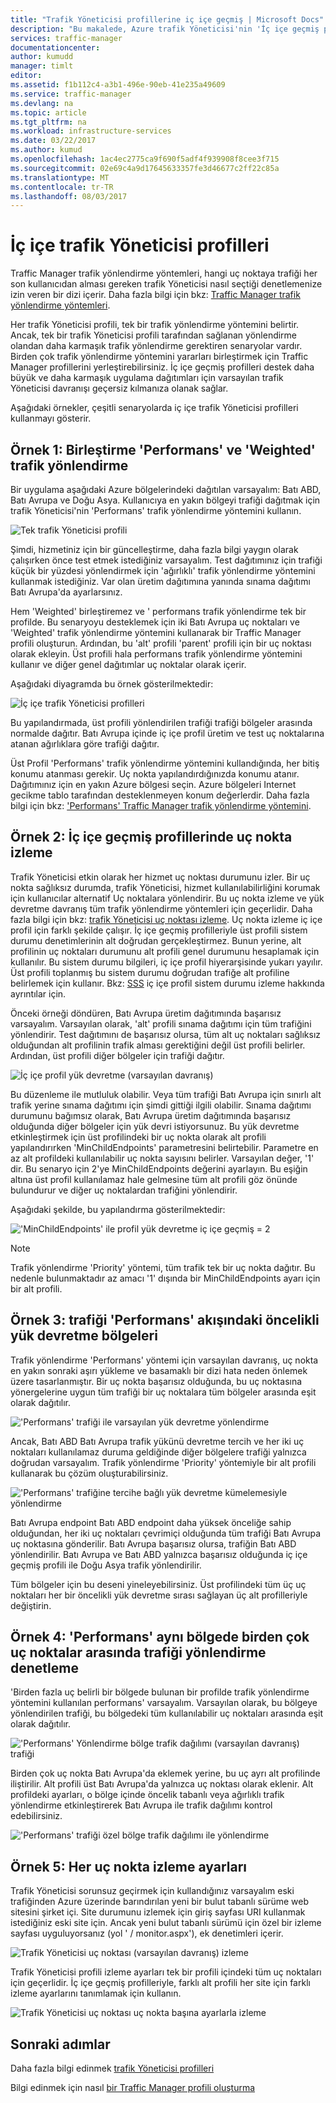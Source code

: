 ```yaml
---
title: "Trafik Yöneticisi profillerine iç içe geçmiş | Microsoft Docs"
description: "Bu makalede, Azure trafik Yöneticisi'nin 'İç içe geçmiş profiller' özelliği açıklanmaktadır."
services: traffic-manager
documentationcenter: 
author: kumudd
manager: timlt
editor: 
ms.assetid: f1b112c4-a3b1-496e-90eb-41e235a49609
ms.service: traffic-manager
ms.devlang: na
ms.topic: article
ms.tgt_pltfrm: na
ms.workload: infrastructure-services
ms.date: 03/22/2017
ms.author: kumud
ms.openlocfilehash: 1ac4ec2775ca9f690f5adf4f939908f8cee3f715
ms.sourcegitcommit: 02e69c4a9d17645633357fe3d46677c2ff22c85a
ms.translationtype: MT
ms.contentlocale: tr-TR
ms.lasthandoff: 08/03/2017
---
```

# <a name="nested-traffic-manager-profiles"></a>İç içe trafik Yöneticisi profilleri

Traffic Manager trafik yönlendirme yöntemleri, hangi uç noktaya trafiği her son kullanıcıdan alması gereken trafik Yöneticisi nasıl seçtiği denetlemenize izin veren bir dizi içerir. Daha fazla bilgi için bkz: [Traffic Manager trafik yönlendirme yöntemleri](traffic-manager-routing-methods.md).

Her trafik Yöneticisi profili, tek bir trafik yönlendirme yöntemini belirtir. Ancak, tek bir trafik Yöneticisi profili tarafından sağlanan yönlendirme olandan daha karmaşık trafik yönlendirme gerektiren senaryolar vardır. Birden çok trafik yönlendirme yöntemini yararları birleştirmek için Traffic Manager profillerini yerleştirebilirsiniz. İç içe geçmiş profilleri destek daha büyük ve daha karmaşık uygulama dağıtımları için varsayılan trafik Yöneticisi davranışı geçersiz kılmanıza olanak sağlar.

Aşağıdaki örnekler, çeşitli senaryolarda iç içe trafik Yöneticisi profilleri kullanmayı gösterir.

## <a name="example-1-combining-performance-and-weighted-traffic-routing"></a>Örnek 1: Birleştirme 'Performans' ve 'Weighted' trafik yönlendirme

Bir uygulama aşağıdaki Azure bölgelerindeki dağıtılan varsayalım: Batı ABD, Batı Avrupa ve Doğu Asya. Kullanıcıya en yakın bölgeyi trafiği dağıtmak için trafik Yöneticisi'nin 'Performans' trafik yönlendirme yöntemini kullanın.

![Tek trafik Yöneticisi profili][4]

Şimdi, hizmetiniz için bir güncelleştirme, daha fazla bilgi yaygın olarak çalışırken önce test etmek istediğiniz varsayalım. Test dağıtımınız için trafiği küçük bir yüzdesi yönlendirmek için 'ağırlıklı' trafik yönlendirme yöntemini kullanmak istediğiniz. Var olan üretim dağıtımına yanında sınama dağıtımı Batı Avrupa'da ayarlarsınız.

Hem 'Weighted' birleştiremez ve ' performans trafik yönlendirme tek bir profilde. Bu senaryoyu desteklemek için iki Batı Avrupa uç noktaları ve 'Weighted' trafik yönlendirme yöntemini kullanarak bir Traffic Manager profili oluşturun. Ardından, bu 'alt' profili 'parent' profili için bir uç noktası olarak ekleyin. Üst profili hala performans trafik yönlendirme yöntemini kullanır ve diğer genel dağıtımlar uç noktalar olarak içerir.

Aşağıdaki diyagramda bu örnek gösterilmektedir:

![İç içe trafik Yöneticisi profilleri][2]

Bu yapılandırmada, üst profili yönlendirilen trafiği trafiği bölgeler arasında normalde dağıtır. Batı Avrupa içinde iç içe profil üretim ve test uç noktalarına atanan ağırlıklara göre trafiği dağıtır.

Üst Profil 'Performans' trafik yönlendirme yöntemini kullandığında, her bitiş konumu atanması gerekir. Uç nokta yapılandırdığınızda konumu atanır. Dağıtımınız için en yakın Azure bölgesi seçin. Azure bölgeleri Internet gecikme tablo tarafından desteklenmeyen konum değerlerdir. Daha fazla bilgi için bkz: ['Performans' Traffic Manager trafik yönlendirme yöntemini](traffic-manager-routing-methods.md#performance).

## <a name="example-2-endpoint-monitoring-in-nested-profiles"></a>Örnek 2: İç içe geçmiş profillerinde uç nokta izleme

Trafik Yöneticisi etkin olarak her hizmet uç noktası durumunu izler. Bir uç nokta sağlıksız durumda, trafik Yöneticisi, hizmet kullanılabilirliğini korumak için kullanıcılar alternatif Uç noktalara yönlendirir. Bu uç nokta izleme ve yük devretme davranış tüm trafik yönlendirme yöntemleri için geçerlidir. Daha fazla bilgi için bkz: [trafik Yöneticisi uç noktası izleme](traffic-manager-monitoring.md). Uç nokta izleme iç içe profil için farklı şekilde çalışır. İç içe geçmiş profilleriyle üst profili sistem durumu denetimlerinin alt doğrudan gerçekleştirmez. Bunun yerine, alt profilinin uç noktaları durumunu alt profili genel durumunu hesaplamak için kullanılır. Bu sistem durumu bilgileri, iç içe profil hiyerarşisinde yukarı yayılır. Üst profili toplanmış bu sistem durumu doğrudan trafiğe alt profiline belirlemek için kullanır. Bkz: [SSS](traffic-manager-FAQs.md#traffic-manager-nested-profiles) iç içe profil sistem durumu izleme hakkında ayrıntılar için.

Önceki örneği döndüren, Batı Avrupa üretim dağıtımında başarısız varsayalım. Varsayılan olarak, 'alt' profili sınama dağıtımı için tüm trafiğini yönlendirir. Test dağıtımını de başarısız olursa, tüm alt uç noktaları sağlıksız olduğundan alt profilinin trafik alması gerektiğini değil üst profili belirler. Ardından, üst profili diğer bölgeler için trafiği dağıtır.

![İç içe profil yük devretme (varsayılan davranış)][3]

Bu düzenleme ile mutluluk olabilir. Veya tüm trafiği Batı Avrupa için sınırlı alt trafik yerine sınama dağıtımı için şimdi gittiği ilgili olabilir. Sınama dağıtımı durumunu bağımsız olarak, Batı Avrupa üretim dağıtımında başarısız olduğunda diğer bölgeler için yük devri istiyorsunuz. Bu yük devretme etkinleştirmek için üst profilindeki bir uç nokta olarak alt profili yapılandırırken 'MinChildEndpoints' parametresini belirtebilir. Parametre en az alt profildeki kullanılabilir uç nokta sayısını belirler. Varsayılan değer, '1' dir. Bu senaryo için 2'ye MinChildEndpoints değerini ayarlayın. Bu eşiğin altına üst profil kullanılamaz hale gelmesine tüm alt profili göz önünde bulundurur ve diğer uç noktalardan trafiğini yönlendirir.

Aşağıdaki şekilde, bu yapılandırma gösterilmektedir:

!['MinChildEndpoints' ile profil yük devretme iç içe geçmiş = 2][4]

> [!NOTE]
> Trafik yönlendirme 'Priority' yöntemi, tüm trafik tek bir uç nokta dağıtır. Bu nedenle bulunmaktadır az amacı '1' dışında bir MinChildEndpoints ayarı için bir alt profili.

## <a name="example-3-prioritized-failover-regions-in-performance-traffic-routing"></a>Örnek 3: trafiği 'Performans' akışındaki öncelikli yük devretme bölgeleri

Trafik yönlendirme 'Performans' yöntemi için varsayılan davranış, uç nokta en yakın sonraki aşırı yükleme ve basamaklı bir dizi hata neden önlemek üzere tasarlanmıştır. Bir uç nokta başarısız olduğunda, bu uç noktasına yönergelerine uygun tüm trafiği bir uç noktalara tüm bölgeler arasında eşit olarak dağıtılır.

!['Performans' trafiği ile varsayılan yük devretme yönlendirme][5]

Ancak, Batı ABD Batı Avrupa trafik yükünü devretme tercih ve her iki uç noktaları kullanılamaz duruma geldiğinde diğer bölgelere trafiği yalnızca doğrudan varsayalım. Trafik yönlendirme 'Priority' yöntemiyle bir alt profili kullanarak bu çözüm oluşturabilirsiniz.

!['Performans' trafiğine tercihe bağlı yük devretme kümelemesiyle yönlendirme][6]

Batı Avrupa endpoint Batı ABD endpoint daha yüksek önceliğe sahip olduğundan, her iki uç noktaları çevrimiçi olduğunda tüm trafiği Batı Avrupa uç noktasına gönderilir. Batı Avrupa başarısız olursa, trafiğin Batı ABD yönlendirilir. Batı Avrupa ve Batı ABD yalnızca başarısız olduğunda iç içe geçmiş profili ile Doğu Asya trafik yönlendirilir.

Tüm bölgeler için bu deseni yineleyebilirsiniz. Üst profilindeki tüm üç uç noktaları her bir öncelikli yük devretme sırası sağlayan üç alt profilleriyle değiştirin.

## <a name="example-4-controlling-performance-traffic-routing-between-multiple-endpoints-in-the-same-region"></a>Örnek 4: 'Performans' aynı bölgede birden çok uç noktalar arasında trafiği yönlendirme denetleme

'Birden fazla uç belirli bir bölgede bulunan bir profilde trafik yönlendirme yöntemini kullanılan performans' varsayalım. Varsayılan olarak, bu bölgeye yönlendirilen trafiği, bu bölgedeki tüm kullanılabilir uç noktaları arasında eşit olarak dağıtılır.

!['Performans' Yönlendirme bölge trafik dağılımı (varsayılan davranış) trafiği][7]

Birden çok uç nokta Batı Avrupa'da eklemek yerine, bu uç ayrı alt profilinde iliştirilir. Alt profili üst Batı Avrupa'da yalnızca uç noktası olarak eklenir. Alt profildeki ayarları, o bölge içinde öncelik tabanlı veya ağırlıklı trafik yönlendirme etkinleştirerek Batı Avrupa ile trafik dağılımı kontrol edebilirsiniz.

!['Performans' trafiği özel bölge trafik dağılımı ile yönlendirme][8]

## <a name="example-5-per-endpoint-monitoring-settings"></a>Örnek 5: Her uç nokta izleme ayarları

Trafik Yöneticisi sorunsuz geçirmek için kullandığınız varsayalım eski trafiğinden Azure üzerinde barındırılan yeni bir bulut tabanlı sürüme web sitesini şirket içi. Site durumunu izlemek için giriş sayfası URI kullanmak istediğiniz eski site için. Ancak yeni bulut tabanlı sürümü için özel bir izleme sayfası uyguluyorsanız (yol ' / monitor.aspx'), ek denetimleri içerir.

![Trafik Yöneticisi uç noktası (varsayılan davranış) izleme][9]

Trafik Yöneticisi profili izleme ayarları tek bir profili içindeki tüm uç noktaları için geçerlidir. İç içe geçmiş profilleriyle, farklı alt profili her site için farklı izleme ayarlarını tanımlamak için kullanın.

![Trafik Yöneticisi uç noktası uç nokta başına ayarlarla izleme][10]

## <a name="next-steps"></a>Sonraki adımlar

Daha fazla bilgi edinmek [trafik Yöneticisi profilleri](traffic-manager-overview.md)

Bilgi edinmek için nasıl [bir Traffic Manager profili oluşturma](traffic-manager-create-profile.md)

<!--Image references-->
[1]: ./media/traffic-manager-nested-profiles/figure-1.png
[2]: ./media/traffic-manager-nested-profiles/figure-2.png
[3]: ./media/traffic-manager-nested-profiles/figure-3.png
[4]: ./media/traffic-manager-nested-profiles/figure-4.png
[5]: ./media/traffic-manager-nested-profiles/figure-5.png
[6]: ./media/traffic-manager-nested-profiles/figure-6.png
[7]: ./media/traffic-manager-nested-profiles/figure-7.png
[8]: ./media/traffic-manager-nested-profiles/figure-8.png
[9]: ./media/traffic-manager-nested-profiles/figure-9.png
[10]: ./media/traffic-manager-nested-profiles/figure-10.png
